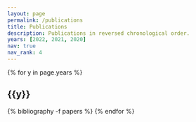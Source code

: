 ```yaml
---
layout: page
permalink: /publications
title: Publications
description: Publications in reversed chronological order.
years: [2022, 2021, 2020]
nav: true
nav_rank: 4
---
```


<div class="publications">

{% for y in page.years %}
  <h2 class="year">{{y}}</h2>
  {% bibliography -f papers %}
{% endfor %}

</div>
